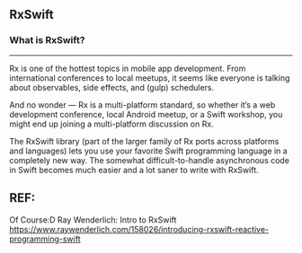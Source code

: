 ## RxSwift


### What is RxSwift?
----
Rx is one of the hottest topics in mobile app development. From international conferences to local meetups, it seems like everyone is talking about observables, side effects, and (gulp) schedulers.

And no wonder — Rx is a multi-platform standard, so whether it’s a web development conference, local Android meetup, or a Swift workshop, you might end up joining a multi-platform discussion on Rx.

The RxSwift library (part of the larger family of Rx ports across platforms and languages) lets you use your favorite Swift programming language in a completely new way. The somewhat difficult-to-handle asynchronous code in Swift becomes much easier and a lot saner to write with RxSwift.


REF:
-------

Of Course:D Ray Wenderlich: Intro to RxSwift
https://www.raywenderlich.com/158026/introducing-rxswift-reactive-programming-swift
